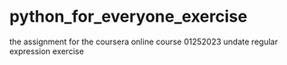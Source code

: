 # python_for_everyone_exercise
the assignment for the coursera online course 
01252023 undate regular expression exercise 
